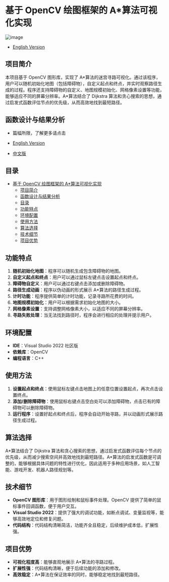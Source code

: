 # 基于 OpenCV 绘图框架的 A\*算法可视化实现

![image](https://github.com/scolenchris/Astar_opencv/assets/128346155/acc6ae57-cbdb-48a8-b2f7-d3d20e0fba79)

- [English Version](./README.md)

## 项目简介

本项目基于 OpenCV 图形库，实现了 A\*算法的迷宫寻路可视化。通过该程序，用户可以随机初始化地图（包括障碍物），自定义起点和终点，并实时观察路径生成的过程。程序还支持障碍物的自定义、地图规模初始化、网格像素设置等功能，能够适应不同的屏幕分辨率。A\*算法结合了 Dijkstra 算法和贪心搜索的思想，通过启发式函数评估节点的优先级，从而高效地找到最短路径。

## 函数设计与结果分析

- 篇幅所限，了解更多请点击

- [English Version](./Design-EN.md)

- [中文版](./Design-CN.md)

## 目录

- [基于 OpenCV 绘图框架的 A\*算法可视化实现](#基于-opencv-绘图框架的-a算法可视化实现)
  - [项目简介](#项目简介)
  - [函数设计与结果分析](#函数设计与结果分析)
  - [目录](#目录)
  - [功能特点](#功能特点)
  - [环境配置](#环境配置)
  - [使用方法](#使用方法)
  - [算法选择](#算法选择)
  - [技术细节](#技术细节)
  - [项目优势](#项目优势)

## 功能特点

1. **随机初始化地图**：程序可以随机生成包含障碍物的地图。
2. **自定义起点和终点**：用户可以通过鼠标左键点击设置起点和终点。
3. **障碍物自定义**：用户可以通过右键点击添加或删除障碍物。
4. **路径生成动画**：程序以伪动画的形式展示 A\*算法的路径生成过程。
5. **计时功能**：程序提供简单的计时功能，记录寻路所花费的时间。
6. **地图规模初始化**：用户可以根据需求初始化地图的大小。
7. **网格像素设置**：支持调整网格像素大小，以适应不同的屏幕分辨率。
8. **寻路失败处理**：当无法找到路径时，程序会进行相应的处理并提示用户。

## 环境配置

- **IDE**：Visual Studio 2022 社区版
- **依赖库**：OpenCV
- **编程语言**：C++

## 使用方法

1. **设置起点和终点**：使用鼠标左键点击地图上的任意位置设置起点，再次点击设置终点。
2. **添加/删除障碍物**：使用鼠标右键点击空白处可以添加障碍物，点击已有的障碍物可以删除障碍物。
3. **运行程序**：设置好起点和终点后，程序会自动开始寻路，并以动画形式展示路径生成过程。

## 算法选择

A\*算法结合了 Dijkstra 算法和贪心搜索的思想，通过启发式函数评估每个节点的优先级，从而减少搜索空间并高效地找到最短路径。A\*算法的启发式函数是可调整的，能够根据具体问题的特性进行优化，因此适用于多种应用场景，如人工智能、游戏开发、机器人路径规划等。

## 技术细节

- **OpenCV 图形库**：用于图形绘制和鼠标事件处理。OpenCV 提供了简单的鼠标事件回调函数，便于用户交互。
- **Visual Studio 2022**：提供了强大的调试功能，如断点调试、变量监视等，能够高效地定位和修复问题。
- **代码结构**：代码结构清晰简洁，功能齐全且稳定，后续维护成本低，扩展性强。

## 项目优势

- **可视化程度高**：能够直观地展示 A\*算法的寻路过程。
- **扩展性强**：代码结构清晰，便于后续功能的添加和修改。
- **高效稳定**：A\*算法在保证效率的同时，能够稳定地找到最短路径。

